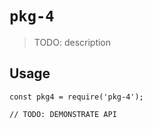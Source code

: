 # `pkg-4`

> TODO: description

## Usage

```
const pkg4 = require('pkg-4');

// TODO: DEMONSTRATE API
```
